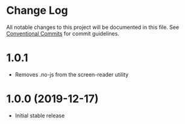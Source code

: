 # Change Log

All notable changes to this project will be documented in this file.
See [Conventional Commits](https://conventionalcommits.org) for commit guidelines.

# 1.0.1

* Removes .no-js from the screen-reader utility 

# 1.0.0 (2019-12-17)

* Initial stable release
